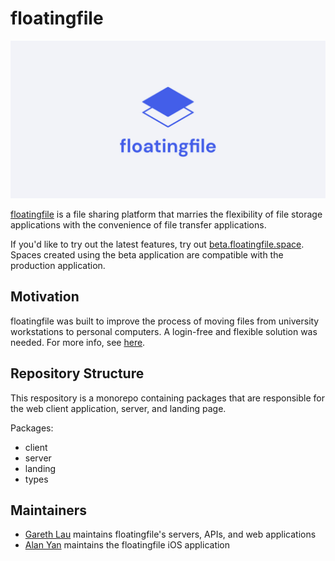 # floatingfile

![](/.github/assets/banner-white-1200x600.jpg)

[floatingfile](https://floatingfile.space) is a file sharing platform that marries the flexibility of file storage applications with the convenience of file transfer applications.

If you'd like to try out the latest features, try out [beta.floatingfile.space](https://beta.floatingfile.space). Spaces created using the beta application are compatible with the production application.

## Motivation

floatingfile was built to improve the process of moving files from university workstations to personal computers. A login-free and flexible solution was needed. For more info, see [here](https://floatingfile.space/faq?active=5).

## Repository Structure

This respository is a monorepo containing packages that are responsible for the web client application, server, and landing page.

Packages:

- client
- server
- landing
- types

## Maintainers

- [Gareth Lau](http://garethlau.me/) maintains floatingfile's servers, APIs, and web applications
- [Alan Yan](https://alanyan.ca) maintains the floatingfile iOS application
